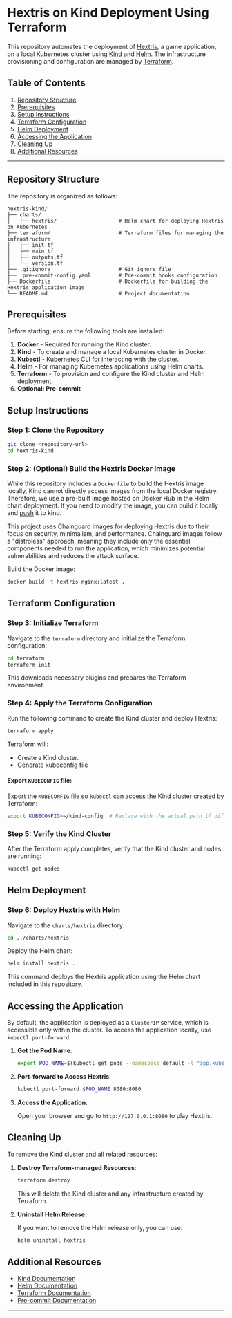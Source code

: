 
# Hextris on Kind Deployment Using Terraform

This repository automates the deployment of [Hextris](https://github.com/Hextris/hextris), a game application, on a local Kubernetes cluster using [Kind](https://kind.sigs.k8s.io/) and [Helm](https://helm.sh/). The infrastructure provisioning and configuration are managed by [Terraform](https://www.terraform.io/).

## Table of Contents
1. [Repository Structure](#repository-structure)
2. [Prerequisites](#prerequisites)
3. [Setup Instructions](#setup-instructions)
4. [Terraform Configuration](#terraform-configuration)
5. [Helm Deployment](#helm-deployment)
6. [Accessing the Application](#accessing-the-application)
7. [Cleaning Up](#cleaning-up)
8. [Additional Resources](#additional-resources)

---

## Repository Structure

The repository is organized as follows:

```plaintext
hextris-kind/
├── charts/
│   └── hextris/                    # Helm chart for deploying Hextris on Kubernetes
├── terraform/                      # Terraform files for managing the infrastructure
│   ├── init.tf
│   ├── main.tf
│   ├── outputs.tf
│   └── version.tf
├── .gitignore                      # Git ignore file
├── .pre-commit-config.yaml         # Pre-commit hooks configuration
├── Dockerfile                      # Dockerfile for building the Hextris application image
└── README.md                       # Project documentation
```

## Prerequisites

Before starting, ensure the following tools are installed:

1. **Docker** - Required for running the Kind cluster.
2. **Kind** - To create and manage a local Kubernetes cluster in Docker.
3. **Kubectl** - Kubernetes CLI for interacting with the cluster.
4. **Helm** - For managing Kubernetes applications using Helm charts.
5. **Terraform** - To provision and configure the Kind cluster and Helm deployment.
6. **Optional: Pre-commit**

## Setup Instructions

### Step 1: Clone the Repository

```bash
git clone <repository-url>
cd hextris-kind
```

### Step 2: (Optional) Build the Hextris Docker Image

While this repository includes a `Dockerfile` to build the Hextris image locally, Kind cannot directly access images from the local Docker registry. Therefore, we use a pre-built image hosted on Docker Hub in the Helm chart deployment. If you need to modify the image, you can build it locally and [push](https://kind.sigs.k8s.io/docs/user/quick-start/#loading-an-image-into-your-cluster) it to kind.

This project uses Chainguard images for deploying Hextris due to their focus on security, minimalism, and performance. Chainguard images follow a "distroless" approach, meaning they include only the essential components needed to run the application, which minimizes potential vulnerabilities and reduces the attack surface.

Build the Docker image:

```bash
docker build -t hextris-nginx:latest .
```

## Terraform Configuration

### Step 3: Initialize Terraform

Navigate to the `terraform` directory and initialize the Terraform configuration:

```bash
cd terraform
terraform init
```

This downloads necessary plugins and prepares the Terraform environment.

### Step 4: Apply the Terraform Configuration

Run the following command to create the Kind cluster and deploy Hextris:

```bash
terraform apply
```

Terraform will:
- Create a Kind cluster.
- Generate kubeconfig file

#### Export `KUBECONFIG` file:

Export the `KUBECONFIG` file so `kubectl` can access the Kind cluster created by Terraform:

```bash
export KUBECONFIG=~/kind-config  # Replace with the actual path if different
```

### Step 5: Verify the Kind Cluster

After the Terraform apply completes, verify that the Kind cluster and nodes are running:

```bash
kubectl get nodes
```

## Helm Deployment

### Step 6: Deploy Hextris with Helm

Navigate to the `charts/hextris` directory:

```bash
cd ../charts/hextris
```

Deploy the Helm chart:

```bash
helm install hextris .
```

This command deploys the Hextris application using the Helm chart included in this repository.

## Accessing the Application

By default, the application is deployed as a `ClusterIP` service, which is accessible only within the cluster. To access the application locally, use `kubectl port-forward`.

1. **Get the Pod Name**:

   ```bash
   export POD_NAME=$(kubectl get pods --namespace default -l "app.kubernetes.io/name=hextris,app.kubernetes.io/instance=hextris" -o jsonpath="{.items[0].metadata.name}")
   ```

2. **Port-forward to Access Hextris**:

   ```bash
   kubectl port-forward $POD_NAME 8080:8080
   ```

3. **Access the Application**:

   Open your browser and go to `http://127.0.0.1:8080` to play Hextris.

## Cleaning Up

To remove the Kind cluster and all related resources:

1. **Destroy Terraform-managed Resources**:

   ```bash
   terraform destroy
   ```

   This will delete the Kind cluster and any infrastructure created by Terraform.

2. **Uninstall Helm Release**:

   If you want to remove the Helm release only, you can use:

   ```bash
   helm uninstall hextris
   ```

## Additional Resources

- [Kind Documentation](https://kind.sigs.k8s.io/docs/)
- [Helm Documentation](https://helm.sh/docs/)
- [Terraform Documentation](https://www.terraform.io/docs/)
- [Pre-commit Documentation](https://pre-commit.com/)

---
